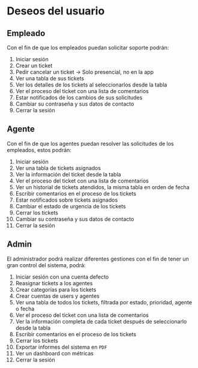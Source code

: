 # Deseos del usuario

## Empleado

Con el fin de que los empleados puedan solicitar soporte
podrán:

1. Iniciar sesión
2. Crear un ticket
3. Pedir cancelar un ticket -> Solo presencial, no en la app
4. Ver una tabla de sus tickets
5. Ver los detalles de los tickets al seleccionarlos desde la tabla
6. Ver el proceso del ticket con una lista de comentarios
7. Estar notificados de los cambios de sus solicitudes
8. Cambiar su contraseña y sus datos de contacto
9. Cerrar la sesión

## Agente

Con el fin de que los agentes puedan resolver las solicitudes
de los empleados, estos podrán:

1. Iniciar sesión
2. Ver una tabla de tickets asignados
3. Ver la información del ticket desde la tabla
4. Ver el proceso del ticket con una lista de comentarios
5. Ver un historial de tickets atendidos, la misma tabla en
   orden de fecha
6. Escribir comentarios en el proceso de los tickets
7. Estar notificados sobre tickets asignados
8. Cambiar el estado de urgencia de los tickets
9. Cerrar los tickets
10. Cambiar su contraseña y sus datos de contacto
11. Cerrar la sesión

## Admin

El administrador podrá realizar diferentes gestiones
con el fin de tener un gran control del sistema, podrá:

1. Iniciar sesión con una cuenta defecto
2. Reasignar tickets a los agentes
3. Crear categorías para los tickets
4. Crear cuentas de users y agentes
5. Ver una tabla de todos los tickets, filtrada por estado, prioridad,
   agente o fecha
6. Ver el proceso del ticket con una lista de comentarios
7. Ver la información completa de cada ticket después de seleccionarlo
   desde la tabla
8. Escribir comentarios en el proceso de los tickets
9. Cerrar los tickets
10. Exportar informes del sistema en `PDF`
11. Ver un dashboard con métricas
12. Cerrar la sesión
